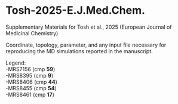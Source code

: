 # Tosh-2025-E.J.Med.Chem.
Supplementary Materials for Tosh et al., 2025 (European Journal of Medicinal Chemistry)

Coordinate, topology, parameter, and any input file necessary for reproducing the MD simulations reported in the manuscript.  

Legend:  
-MRS7156 (cmp **59**)  
-MRS8395 (cmp **9**)  
-MRS8406 (cmp **44**)  
-MRS8455 (cmp **54**)  
-MRS8461 (cmp **17**)
